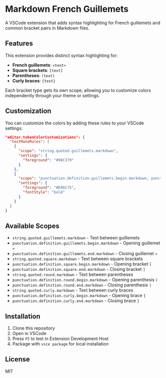 # Markdown French Guillemets

A VSCode extension that adds syntax highlighting for French guillemets and common bracket pairs in Markdown files.

## Features

This extension provides distinct syntax highlighting for:
- **French guillemets**: `«text»`
- **Square brackets**: `[text]`
- **Parentheses**: `(text)`
- **Curly braces**: `{text}`

Each bracket type gets its own scope, allowing you to customize colors independently through your theme or settings.

## Customization

You can customize the colors by adding these rules to your VSCode settings:

```json
"editor.tokenColorCustomizations": {
  "textMateRules": [
    {
      "scope": "string.quoted.guillemets.markdown",
      "settings": {
        "foreground": "#98C379"
      }
    },
    {
      "scope": "punctuation.definition.guillemets.begin.markdown, punctuation.definition.guillemets.end.markdown",
      "settings": {
        "foreground": "#E06C75",
        "fontStyle": "bold"
      }
    }
  ]
}
```

## Available Scopes

- `string.quoted.guillemets.markdown` - Text between guillemets
- `punctuation.definition.guillemets.begin.markdown` - Opening guillemet `«`
- `punctuation.definition.guillemets.end.markdown` - Closing guillemet `»`
- `string.quoted.square.markdown` - Text between square brackets
- `punctuation.definition.square.begin.markdown` - Opening bracket `[`
- `punctuation.definition.square.end.markdown` - Closing bracket `]`
- `string.quoted.round.markdown` - Text between parentheses
- `punctuation.definition.round.begin.markdown` - Opening parenthesis `(`
- `punctuation.definition.round.end.markdown` - Closing parenthesis `)`
- `string.quoted.curly.markdown` - Text between curly braces
- `punctuation.definition.curly.begin.markdown` - Opening brace `{`
- `punctuation.definition.curly.end.markdown` - Closing brace `}`

## Installation

1. Clone this repository
2. Open in VSCode
3. Press `F5` to test in Extension Development Host
4. Package with `vsce package` for local installation

## License

MIT